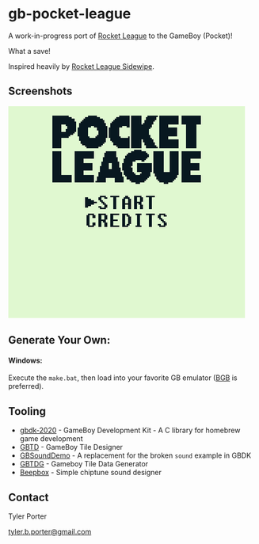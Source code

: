 # gb-pocket-league

A work-in-progress port of [Rocket League](https://www.rocketleague.com/) to the GameBoy (Pocket)!

What a save!

Inspired heavily by [Rocket League Sidewipe](https://www.rocketleague.com/news/announcing-rocket-league-sideswipe-for-mobile/).

## Screenshots

![Action GIF](assets/pocket-league.gif)

## Generate Your Own:

#### Windows: 

Execute the `make.bat`, then load into your favorite GB emulator ([BGB](https://bgb.bircd.org/) is preferred).

## Tooling

* [gbdk-2020](https://github.com/Zal0/gbdk-2020) - GameBoy Development Kit - A C library for homebrew game development
* [GBTD](http://www.devrs.com/gb/hmgd/gbtd.html) - GameBoy Tile Designer
* [GBSoundDemo](https://github.com/Zal0/GBSoundDemo) - A replacement for the broken `sound` example in GBDK
* [GBTDG](https://github.com/chrisantonellis/gbtdg/) - Gameboy Tile Data Generator
* [Beepbox](https://www.beepbox.co/) - Simple chiptune sound designer

## Contact

Tyler Porter

tyler.b.porter@gmail.com
